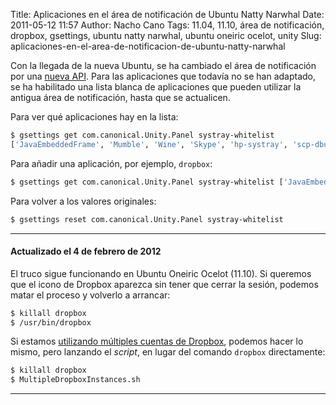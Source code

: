 Title: Aplicaciones en el área de notificación de Ubuntu Natty Narwhal
Date: 2011-05-12 11:57
Author: Nacho Cano
Tags: 11.04, 11.10, área de notificación, dropbox, gsettings, ubuntu natty narwhal, ubuntu oneiric ocelot, unity
Slug: aplicaciones-en-el-area-de-notificacion-de-ubuntu-natty-narwhal

Con la llegada de la nueva Ubuntu, se ha cambiado el área de
notificación por una [nueva API][]. Para las aplicaciones que todavía no
se han adaptado, se ha habilitado una lista blanca de aplicaciones que
pueden utilizar la antigua área de notificación, hasta que se
actualicen.

Para ver qué aplicaciones hay en la lista:

```bash
$ gsettings get com.canonical.Unity.Panel systray-whitelist
['JavaEmbeddedFrame', 'Mumble', 'Wine', 'Skype', 'hp-systray', 'scp-dbus-service']
```

Para añadir una aplicación, por ejemplo, `dropbox`:

```bash
$ gsettings get com.canonical.Unity.Panel systray-whitelist ['JavaEmbeddedFrame', 'Mumble', 'Wine', 'Skype', 'hp-systray', 'scp-dbus-service', 'dropbox']
```

Para volver a los valores originales:

```bash
$ gsettings reset com.canonical.Unity.Panel systray-whitelist
```

* * * * *

#### Actualizado el 4 de febrero de 2012

El truco sigue funcionando en Ubuntu Oneiric Ocelot (11.10). Si queremos
que el icono de Dropbox aparezca sin tener que cerrar la sesión, podemos
matar el proceso y volverlo a arrancar:

```bash
$ killall dropbox
$ /usr/bin/dropbox
```

Si estamos [utilizando múltiples cuentas de Dropbox][], podemos hacer lo
mismo, pero lanzando el _script_, en lugar del comando `dropbox`
directamente:

```bash
$ killall dropbox
$ MultipleDropboxInstances.sh
```

* * * * *

  [nueva API]: http://pricklytech.wordpress.com/2011/04/30/ubuntu-11-4-natty-customizing-the-notification-area-in-unity/
    "nueva API"
  [utilizando múltiples cuentas de Dropbox]: {filename}/admin/multiples-cuentas-de-dropbox-en-ubuntu-maverick-meerkat.md
    "utilizando múltiples cuentas de Dropbox"
